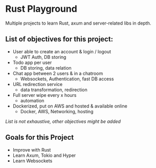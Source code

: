 # Rust Playground

Multiple projects to learn Rust, axum and server-related libs in depth.

## List of objectives for this project:
- User able to create an account & login / logout 
  - JWT Auth, DB storing  
- Todo app per user
  - DB storing, data relation
- Chat app between 2 users & in a chatroom
  - Websockets, Authentication, fast DB access
- URL redirection service
  - data transformation, redirection
- Full server wipe every x hours
  - automation
- Dockerized, put on AWS and hosted & available online
  - Docker, AWS, Networking, hosting

_List is not exhaustive, other objectives might be added_

## Goals for this Project
- Improve with Rust
- Learn Axum, Tokio and Hyper
- Learn Websockets
